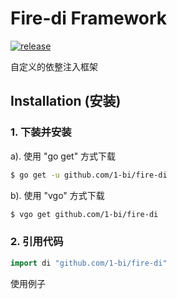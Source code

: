 # Fire-di Framework

[![release](https://img.shields.io/badge/release%20-v0.1.0-0077b3.svg?style=flat-square)](https://github.com/1-bi/fire-di/releases)

自定义的依整注入框架


## Installation (安装)


### 1. 下装并安装

a). 使用 "go get" 方式下载
```sh
$ go get -u github.com/1-bi/fire-di
```

b). 使用 "vgo" 方式下载
```sh
$ vgo get github.com/1-bi/fire-di
```

### 2. 引用代码

```go
import di "github.com/1-bi/fire-di"
```


使用例子



